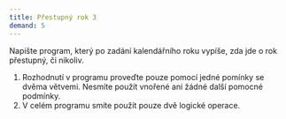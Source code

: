 ```yaml
---
title: Přestupný rok 3
demand: 5
---
```


Napište program, který po zadání kalendářního roku vypíše, zda jde o rok přestupný, či nikoliv.

1. Rozhodnutí v programu proveďte pouze pomocí jedné pomínky se dvěma větvemi. Nesmíte použít vnořené ani žádné další pomocné podmínky.
1. V celém programu smíte použít pouze dvě logické operace.
